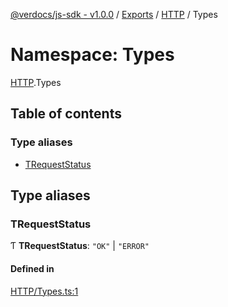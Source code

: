 [@verdocs/js-sdk - v1.0.0](../README.md) / [Exports](../modules.md) / [HTTP](HTTP.md) / Types

# Namespace: Types

[HTTP](HTTP.md).Types

## Table of contents

### Type aliases

- [TRequestStatus](HTTP.Types.md#trequeststatus)

## Type aliases

### TRequestStatus

Ƭ **TRequestStatus**: ``"OK"`` \| ``"ERROR"``

#### Defined in

[HTTP/Types.ts:1](https://github.com/Verdocs/js-sdk/blob/4c3fec6/src/HTTP/Types.ts#L1)
